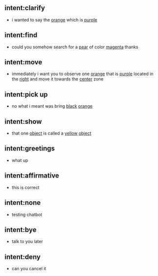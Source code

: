 ## intent:clarify
- i wanted to say the [orange](object_name) which is [purple](object_color)

## intent:find
- could you somehow search for a [pear](object_name) of color [magenta](object_color) thanks

## intent:move
- immediately i want you to observe one [orange](object_name) that is [purple](object_color) located in the [right](placement) and move it towards the [center](placement) zone

## intent:pick up
- no what i meant was bring [black](object_color) [orange](object_name)

## intent:show
- that one [object](undefined_object) is called a [yellow](object_color) [object](undefined_object)

## intent:greetings
- what up

## intent:affirmative
- this is correct

## intent:none
- testing chatbot

## intent:bye
- talk to you later

## intent:deny
- can you cancel it
